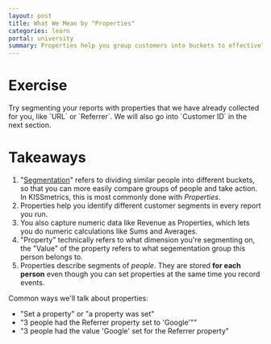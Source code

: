 ```yaml
---
layout: post
title: What We Mean by "Properties"
categories: learn
portal: university
summary: Properties help you group customers into buckets to effectively compare them.
---
```

# Exercise
<div class="alert alert-success alert-block">
Try segmenting your reports with properties that we have already collected for you, like `URL` or `Referrer`. We will also go into `Customer ID` in the next section.
</div>

# Takeaways

1. "[Segmentation][segmentation]" refers to dividing similar people into different buckets, so that you can more easily compare groups of people and take action. In KISSmetrics, this is most commonly done with *Properties*.
2. Properties help you identify different customer segments in every report you run.
3. You also capture numeric data like Revenue as Properties, which lets you do numeric calculations like Sums and Averages.
4. "Property" technically refers to what dimension you're segmenting on, the "Value" of the property refers to what segementation group this person belongs to.
5. Properties describe segments of *people*. They are stored **for each person** even though you can set properties at the same time you record events.

Common ways we'll talk about properties:

* "Set a property" or "a property was set"
* "3 people had the Referrer property set to 'Google'""
* "3 people had the value 'Google' set for the Referrer property"

[segmentation]: http://www.kaushik.net/avinash/web-analytics-101-definitions-goals-metrics-kpis-dimensions-targets/#segment